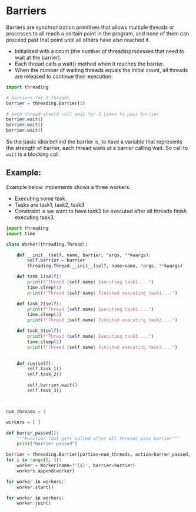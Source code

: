 # Barriers

Barriers are synchronization primitives that allows multiple threads or processes to all reach a certain point in the program,
and none of them can proceed past that point until all others have also reached it.

- Initialized with a count (the number of threads/processes that need to wait at the barrier).
- Each thread calls a wait() method when it reaches the barrier.
- When the number of waiting threads equals the initial count, all threads are released to continue their execution.

```python
import threading

# barriers for 3 threads
barrier = threading.Barrier(3)

# each thread should call wait for 3 times to pass barrier
barrier.wait()
barrier.wait()
barrier.wait()
```

So the basic idea behind the barrier is, to have a variable that represents the strength of barrier, each thread waits at a barrier
calling wait. So call to `wait` is a blocking call. 

## Example:

Example below implements shows a three workers:
- Executing some task.
- Tasks are task1, task2, task3
- Constraint is we want to have task3 be executed after all threads finish executing task3.


```python
import threading
import time

class Worker(threading.Thread):

    def __init__(self, name, barrier, *args, **kwargs):
        self.barrier = barrier
        threading.Thread.__init__(self, name=name, *args, **kwargs)

    def task_1(self):
        print(f"Thread {self.name} Executing task1....")
        time.sleep(1)
        print(f"Thread {self.name} Finished executing task1....")

    def task_2(self):
        print(f"Thread {self.name} Executing task2....")
        time.sleep(1)
        print(f"Thread {self.name} Finished executing task2....")

    def task_3(self):
        print(f"Thread {self.name} Executing task3....")
        time.sleep(1)
        print(f"Thread {self.name} Finished executing task3....")

    
    def run(self):
        self.task_1()
        self.task_2()

        self.barrier.wait()
        self.task_3()



num_threads = 3

workers = [ ]

def barrer_passed():
    """Function that gets called after all threads pass barrier"""
    print("Barrier passed")

barrier = threading.Barrier(parties=num_threads, action=barrer_passed, timeout=5)
for i in range(0, 3):
    worker = Worker(name=f"{i}", barrier=barrier)
    workers.append(worker)

for worker in workers:
    worker.start()

for worker in workers:
    worker.join()
```
